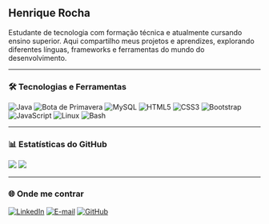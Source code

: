 ## Henrique Rocha

Estudante de tecnologia com formação técnica e atualmente cursando ensino superior. Aqui compartilho meus projetos e aprendizes, explorando diferentes línguas, frameworks e ferramentas do mundo do desenvolvimento.

---

### 🛠️  Tecnologias e Ferramentas

<div estilo="exibição: flex; embrulho flexível: embrulhar; lacuna: 10px;">
  <img alt="Java" título="Java" largura="40px" src="https://cdn.jsdelivr.net/gh/devicons/devicon/icons/java/java-original.svg" />
  <img alt="Bota de Primavera" título="Bota de Primavera" largura="40px" src="https://cdn.jsdelivr.net/gh/devicons/devicon/icons/spring/spring-original.svg" />
  <img alt="MySQL" título="MySQL" largura="40px" src="https://cdn.jsdelivr.net/gh/devicons/devicon/icons/mysql/mysql-original.svg" />
  <img alt="HTML5" título="HTML5" largura="40px" src="https://cdn.jsdelivr.net/gh/devicons/devicon/icons/html5/html5-original.svg" />
  <img alt="CSS3" título="CSS3" largura="40px" src="https://cdn.jsdelivr.net/gh/devicons/devicon/icons/css3/css3-original.svg" />
  <img alt="Bootstrap" título="Bootstrap" largura="40px" src="https://cdn.jsdelivr.net/gh/devicons/devicon/icons/bootstrap/bootstrap-original.svg" />
  <img alt="JavaScript" título="JavaScript" largura="40px" src="https://cdn.jsdelivr.net/gh/devicons/devicon/icons/javascript/javascript-original.svg" />
  <img alt="Linux" título="Linux" largura="40px" src="https://cdn.jsdelivr.net/gh/devicons/devicon/icons/linux/linux-original.svg" />
  <img alt="Bash" título="Bash" largura="40px" src="https://cdn.jsdelivr.net/gh/devicons/devicon/icons/bash/bash-original.svg" />
</div>

---

### 📊 Estatísticas do GitHub

<div alinhar="esquerda">
  <img alta="180em" src="https://github-readme-stats.vercel.app/api?username=Shakalinux&mostrar_icons=true&tema=tokyonight&incluir_all_commits=true&localidade=pt-br" />
  <img alta="180em" src="https://github-readme-stats.vercel.app/api/top-langs/?username=Shakalinux&tema=tokyonight&layout=compacto&custom_title=Tecnologias&langs_count=9" />
</div>

---

### 🌐 Onde me contrar

[![LinkedIn](https://img.shields.io/badge/-LinkedIn-0A66C2?style=for-the-badge&logo=linkedin&logoColor=white)](https://www.linkedin.com/in/ohhenriquerocha/)
[![E-mail](https://img.shields.io/badge/E--mail-0078D4?style=for-the-badge&logo=microsoft-outlook&logoColor=white)](mailto:hrprocha3@outlook.com)
[![GitHub](https://img.shields.io/badge/GitHub-100000?style=for-the-badge&logo=github&logoColor=white)](https://github.com/Shakalinux)
